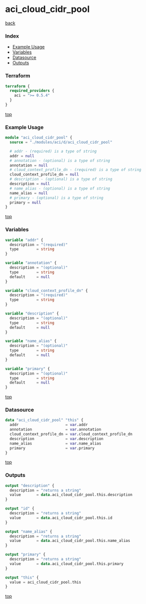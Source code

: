 # aci_cloud_cidr_pool

[back](../aci.md)

### Index

- [Example Usage](#example-usage)
- [Variables](#variables)
- [Datasource](#datasource)
- [Outputs](#outputs)

### Terraform

```terraform
terraform {
  required_providers {
    aci = ">= 0.5.4"
  }
}
```

[top](#index)

### Example Usage

```terraform
module "aci_cloud_cidr_pool" {
  source = "./modules/aci/d/aci_cloud_cidr_pool"

  # addr - (required) is a type of string
  addr = null
  # annotation - (optional) is a type of string
  annotation = null
  # cloud_context_profile_dn - (required) is a type of string
  cloud_context_profile_dn = null
  # description - (optional) is a type of string
  description = null
  # name_alias - (optional) is a type of string
  name_alias = null
  # primary - (optional) is a type of string
  primary = null
}
```

[top](#index)

### Variables

```terraform
variable "addr" {
  description = "(required)"
  type        = string
}

variable "annotation" {
  description = "(optional)"
  type        = string
  default     = null
}

variable "cloud_context_profile_dn" {
  description = "(required)"
  type        = string
}

variable "description" {
  description = "(optional)"
  type        = string
  default     = null
}

variable "name_alias" {
  description = "(optional)"
  type        = string
  default     = null
}

variable "primary" {
  description = "(optional)"
  type        = string
  default     = null
}
```

[top](#index)

### Datasource

```terraform
data "aci_cloud_cidr_pool" "this" {
  addr                     = var.addr
  annotation               = var.annotation
  cloud_context_profile_dn = var.cloud_context_profile_dn
  description              = var.description
  name_alias               = var.name_alias
  primary                  = var.primary
}
```

[top](#index)

### Outputs

```terraform
output "description" {
  description = "returns a string"
  value       = data.aci_cloud_cidr_pool.this.description
}

output "id" {
  description = "returns a string"
  value       = data.aci_cloud_cidr_pool.this.id
}

output "name_alias" {
  description = "returns a string"
  value       = data.aci_cloud_cidr_pool.this.name_alias
}

output "primary" {
  description = "returns a string"
  value       = data.aci_cloud_cidr_pool.this.primary
}

output "this" {
  value = aci_cloud_cidr_pool.this
}
```

[top](#index)